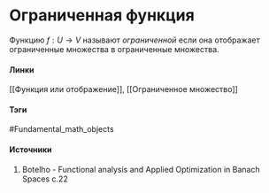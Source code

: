 # Ограниченная функция
Функцию $f:U\to V$ называют *ограниченной* если она отображает ограниченные множества в ограниченные множества.
#### Линки
 [[Функция или отображение]],
 [[Ограниченное множество]]
#### Тэги
 #Fundamental_math_objects 
#### Источники
1.  Botelho - Functional analysis and Applied Optimization in Banach Spaces с.22